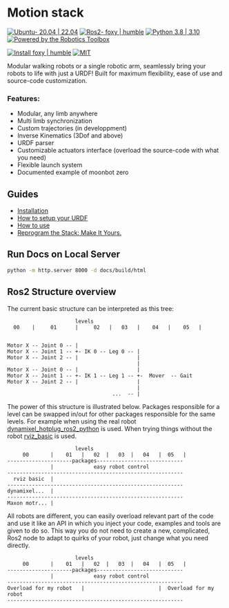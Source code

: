 # Motion stack

[![Ubuntu- 20.04 | 22.04](https://img.shields.io/badge/Ubuntu-%2020.04%20%7C%2022.04%20-%20blue)](https://ubuntu.com/)
[![Ros2- foxy | humble](https://img.shields.io/badge/Ros2-Foxy%20%7C%20Humble-%20blue)](https://github.com/ros2)
[![Python 3.8 | 3.10](https://img.shields.io/badge/Python-3.8_|_3.10-%20blue)](https://www.python.org/)
[![Powered by the Robotics Toolbox](https://raw.githubusercontent.com/petercorke/robotics-toolbox-python/master/.github/svg/rtb_powered.min.svg)](https://github.com/petercorke/robotics-toolbox-python)

[![Install foxy | humble](https://github.com/2lian/Moonbot-Motion-Stack/actions/workflows/stepbystep.yaml/badge.svg)](https://github.com/2lian/Moonbot-Motion-Stack/actions/workflows/stepbystep.yaml)
[![MIT](https://img.shields.io/badge/License-MIT-gold)](LICENSE)


Modular walking robots or a single robotic arm, seamlessly bring your robots to life with just a URDF! Built for maximum flexibility, ease of use and source-code customization.

### Features:
- Modular, any limb anywhere
- Multi limb synchronization
- Custom trajectories (in developpment)
- Inverse Kinematics (3Dof and above)
- URDF parser
- Customizable actuators interface (overload the source-code with what you need)
- Flexible launch system
- Documented example of moonbot zero

## Guides

* [Installation](/Documentation/installation.md)
* [How to setup your URDF](/Documentation/URDF_use.md)
* [How to use](/Documentation/use.md)
* [Reprogram the Stack: Make It Yours.](Documentation/API_for_DIY.md)

## Run Docs on Local Server

```bash
python -m http.server 8000 -d docs/build/html
```

## Ros2 Structure overview

The current basic structure can be interpreted as this tree:
```
                      levels
  00    |     01      |     02   |   03   |    04   |    05   |


Motor X -- Joint 0 -- |
Motor X -- Joint 1 -- +- IK 0 -- Leg 0 -- |
Motor X -- Joint 2 -- |                   |
                                          |
Motor X -- Joint 0 -- |                   |
Motor X -- Joint 1 -- +- IK 1 -- Leg 1 -- +-  Mover  -- Gait
Motor X -- Joint 2 -- |                   |
                                          |
                                  ...  -- |
```

The power of this structure is illustrated below. Packages responsible for a level can be swapped in/out for other packages responsible for the same levels.
For example when using the real robot [dynamixel_hotplug_ros2_python](https://github.com/hubble14567/dynamixel_hotplug_ros2_python) is used. When trying things without the robot [rviz_basic](src/rviz_basic) is used.

```
                      levels
     00       |    01   |   02  |   03  |   04   |  05   |
---------------------packages----------------------------
              |             easy robot control
---------------------------------------------------------
  rviz basic  |
---------------------------------------------------------
dynamixel...  |
---------------------------------------------------------
Maxon motr... |
```

All robots are different, you can easily overload relevant part of the code and use it like an API in which you inject your code, examples and tools are given to do so. This way you do not need to create a new, complicated, Ros2 node to adapt to quirks of your robot, just change what you need directly.

```
                      levels
     00       |    01   |   02  |   03  |   04   |  05   |
---------------------packages----------------------------
              |             easy robot control
---------------------------------------------------------
Overload for my robot   |                        |  Overload for my robot
---------------------------------------------------------
```
